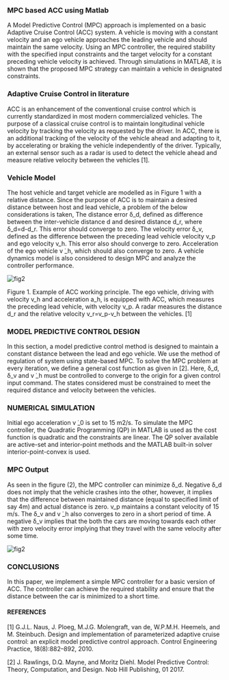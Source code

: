 ### MPC based ACC using Matlab
A Model Predictive Control (MPC) approach is implemented on a basic Adaptive Cruise Control (ACC) system. A vehicle is moving with a constant velocity and an ego vehicle approaches the leading vehicle and should maintain the same velocity. Using an MPC controller, the required stability with the specified input constraints and the target velocity for a constant preceding vehicle velocity is achieved. Through simulations in MATLAB, it is shown that the proposed MPC strategy can maintain a vehicle in designated constraints.

### Adaptive Cruise Control in literature
ACC is an enhancement of the conventional cruise control which is currently standardized in most modern commercialized vehicles. The purpose of a classical cruise control is to maintain longitudinal vehicle velocity by tracking the velocity as requested by the driver. In ACC, there is an additional tracking of the velocity of the vehicle ahead and adapting to it, by accelerating or braking the vehicle independently of the driver. Typically, an external sensor such as a radar is used to detect the vehicle ahead and measure relative velocity between the vehicles [1].


### Vehicle Model
The host vehicle and target vehicle are modelled as in Figure 1 with a relative distance. Since the purpose of ACC is to maintain a desired distance between host and lead vehicle, a problem of the below considerations is taken,
	The distance error δ_d, defined as difference between the inter-vehicle distance d and desired distance d_r, where δ_d=d-d_r. This error should converge to zero.
	The velocity error δ_v, defined as the difference between the preceding lead vehicle velocity v_p and ego velocity v_h. This error also should converge to zero.
	Acceleration of the ego vehicle v ̇_h, which should also converge to zero.
A vehicle dynamics model is also considered to design MPC and analyze the controller performance.


![fig2](https://user-images.githubusercontent.com/81799459/205552393-9e3043ee-1926-46e9-87af-eb54493249e8.jpg)

Figure 1. Example of ACC working principle. The ego vehicle, driving with velocity v_h and acceleration a_h, is equipped with ACC, which measures the preceding lead vehicle, with velocity v_p. A radar measures the distance d_r and the relative velocity v_r=v_p-v_h between the vehicles. [1]


### MODEL PREDICTIVE CONTROL DESIGN
In this section, a model predictive control method is designed to maintain a constant distance between the lead and ego vehicle. We use the method of regulation of system using state-based MPC. To solve the MPC problem at every iteration, we define a general cost function as given in [2]. 
Here, δ_d, δ_v and v ̇_h must be controlled to converge to the origin for a given control input command. The states considered must be constrained to meet the required distance and velocity between the vehicles.


### NUMERICAL SIMULATION
Initial ego acceleration v ̇_0 is set to 15 m2/s. To simulate the MPC controller, the Quadratic Programming (QP) in MATLAB is used as the cost function is quadratic and the constraints are linear. The QP solver available are active-set and interior-point methods and the MATLAB built-in solver interior-point-convex is used.


### MPC Output
As seen in the figure (2), the MPC controller can minimize δ_d. Negative δ_d does not imply that the vehicle crashes into the other, however, it implies that the difference between maintained distance (equal to specified limit of say 4m) and actual distance is zero. v_p maintains a constant velocity of 15 m/s. The δ_v and v ̇_h also converges to zero in a short period of time. A negative δ_v implies that the both the cars are moving towards each other with zero velocity error implying that they travel with the same velocity after some time.


![fig2](https://user-images.githubusercontent.com/81799459/205552781-17b50616-6c58-4c94-9959-9d60a6a093b1.jpg)


### CONCLUSIONS
In this paper, we implement a simple MPC controller for a basic version of ACC. The controller can achieve the required stability and ensure that the distance between the car is minimized to a short time.

#### REFERENCES
[1]	G.J.L. Naus, J. Ploeg, M.J.G. Molengraft, van de, W.P.M.H. Heemels, and M. Steinbuch. Design and implementation of parameterized adaptive cruise control: an explicit model predictive control approach. Control Engineering Practice, 18(8):882–892, 2010.

[2]	J. Rawlings, D.Q. Mayne, and Moritz Diehl. Model Predictive Control: Theory, Computation, and Design. Nob Hill Publishing, 01 2017.




